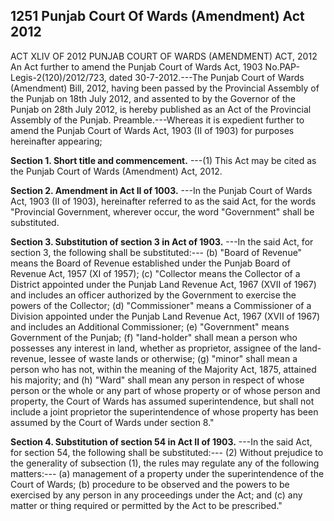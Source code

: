 ## 1251 Punjab Court Of Wards (Amendment) Act 2012
 
ACT XLIV OF 2012
PUNJAB COURT OF WARDS (AMENDMENT) ACT, 2012
An Act further to amend the Punjab Court of Wards Act, 1903
No.PAP-Legis-2(120)/2012/723, dated 30-7-2012.---The Punjab Court of Wards (Amendment) Bill, 2012, having been passed by the Provincial Assembly of the Punjab on 18th July 2012, and assented to by the Governor of the Punjab on 28th July 2012, is hereby published as an Act of the Provincial Assembly of the Punjab.
Preamble.---Whereas it is expedient further to amend the Punjab Court of Wards Act, 1903 (II of 1903) for purposes hereinafter appearing;

**Section 1. Short title and commencement.**
---(1) This Act may be cited as the Punjab Court of Wards (Amendment) Act, 2012.

 

**Section 2. Amendment in Act II of 1003.**
---In the Punjab Court of Wards Act, 1903 (II of 1903), hereinafter referred to as the said Act, for the words "Provincial Government, wherever occur, the word "Government" shall be substituted.

 

**Section 3. Substitution of section 3 in Act of 1903.**
---In the said Act, for section 3, the following shall be substituted:---
   (b) "Board of Revenue" means the Board of Revenue established under the Punjab Board of Revenue Act, 1957 (XI of 1957);
   (c) "Collector means the Collector of a District appointed under the Punjab Land Revenue Act, 1967 (XVII of 1967) and includes an officer authorized by the Government to exercise the powers of the Collector;
   (d) "Commissioner" means a Commissioner of a Division appointed under the Punjab Land Revenue Act, 1967 (XVII of 1967) and includes an Additional Commissioner;
   (e) "Government" means Government of the Punjab;
   (f) "land-holder" shall mean a person who possesses any interest in land, whether as proprietor, assignee of the land-revenue, lessee of waste lands or otherwise;
   (g) "minor" shall mean a person who has not, within the meaning of the Majority Act, 1875, attained his majority; and
   (h) "Ward" shall mean any person in respect of whose person or the whole or any part of whose property or of whose person and property, the Court of Wards has assumed superintendence, but shall not include a joint proprietor the superintendence of whose property has been assumed by the Court of Wards under section 8."

 

**Section 4. Substitution of section 54 in Act II of 1903.**
---In the said Act, for section 54, the following shall be substituted:---
   (2) Without prejudice to the generality of subsection (1), the rules may regulate any of the following matters:---
   (a) management of a property under the superintendence of the Court of Wards;
   (b) procedure to be observed and the powers to be exercised by any person in any proceedings under the Act; and
   (c) any matter or thing required or permitted by the Act to be prescribed."

